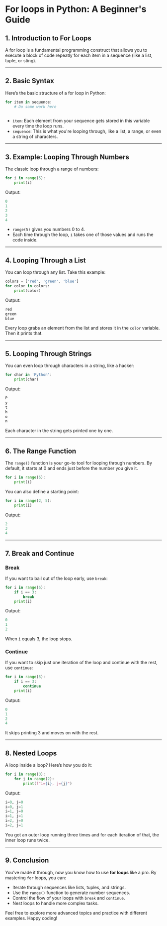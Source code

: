 # For loops in Python: A Beginner's Guide

## **1. Introduction to For Loops**

A for loop is a fundamental programming construct that allows you to execute a block of code repeatly for each item in a sequence (like a list, tuple, or sting).

---

## **2. Basic Syntax**

Here’s the basic structure of a for loop in Python:

```python
for item in sequence:
    # Do some work here
    
```

- `item`: Each element from your sequence gets stored in this variable every time the loop runs.
- `sequence`: This is what you're looping through, like a list, a range, or even a string of characters.

---

## **3. Example: Looping Through Numbers**

The classic loop through a range of numbers:

```python
for i in range(5):
    print(i)
```

Output:

```Python
0
1
2
3
4
```

- `range(5)` gives you numbers 0 to 4.
- Each time through the loop, `i` takes one of those values and runs the code inside.

---

## **4. Looping Through a List**

You can loop through any list. Take this example:

```python
colors = ['red', 'green', 'blue']
for color in colors:
    print(color)
```

Output:

```Python
red
green
blue
```

Every loop grabs an element from the list and stores it in the `color` variable. Then it prints that.

---

## **5. Looping Through Strings**

You can even loop through characters in a string, like a hacker:

```python
for char in 'Python':
    print(char)
```

Output:

```Python
P
y
t
h
o
n
```

Each character in the string gets printed one by one.

---

## **6. The Range Function**

The `range()` function is your go-to tool for looping through numbers. By default, it starts at 0 and ends just before the number you give it.

```python
for i in range(5):
    print(i)
```

You can also define a starting point:

```python
for i in range(2, 5):
    print(i)
```

Output:

```Python
2
3
4
```

---

## **7. Break and Continue**

### **Break**

If you want to bail out of the loop early, use `break`:

```python
for i in range(5):
    if i == 3:
        break
    print(i)
```

Output:

```Python
0
1
2
```

When `i` equals 3, the loop stops.

### **Continue**

If you want to skip just one iteration of the loop and continue with the rest, use `continue`:

```python
for i in range(5):
    if i == 3:
        continue
    print(i)
```

Output:

```Python
0
1
2
4
```

It skips printing 3 and moves on with the rest.

---

## **8. Nested Loops**

A loop inside a loop? Here’s how you do it:

```python
for i in range(3):
    for j in range(2):
        print(f"i={i}, j={j}")
```

Output:

```Python
i=0, j=0
i=0, j=1
i=1, j=0
i=1, j=1
i=2, j=0
i=2, j=1
```

You got an outer loop running three times and for each iteration of that, the inner loop runs twice.

---

## **9. Conclusion**

You’ve made it through, now you know how to use **for loops** like a pro. By mastering `for` loops, you can:

- Iterate through sequences like lists, tuples, and strings.
- Use the `range()` function to generate number sequences.
- Control the flow of your loops with `break` and `continue`.
- Nest loops to handle more complex tasks.

Feel free to explore more advanced topics and practice with different examples. Happy coding!
